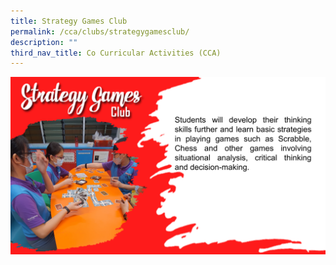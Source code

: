```yaml
---
title: Strategy Games Club
permalink: /cca/clubs/strategygamesclub/
description: ""
third_nav_title: Co Curricular Activities (CCA)
---
```

![](/images/CCA2022/CCA-StrategyGames-01.png)